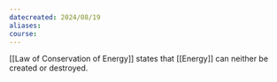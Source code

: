 ```yaml
---
datecreated: 2024/08/19
aliases: 
course:
---
```

[[Law of Conservation of Energy]] states that [[Energy]] can neither be created or destroyed.
